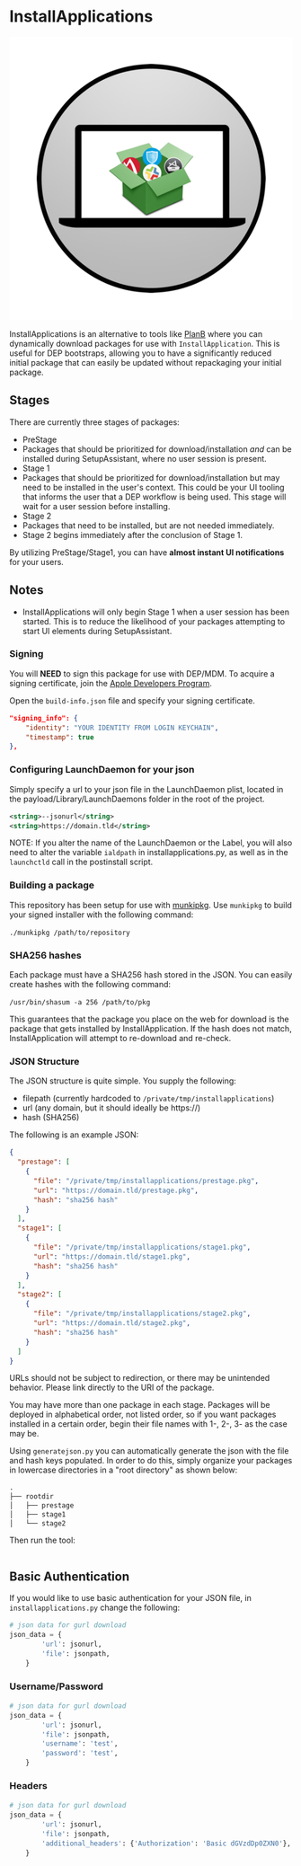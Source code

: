 # InstallApplications
![InstallApplications icon](/icon/installapplications.png?raw=true)

InstallApplications is an alternative to tools like [PlanB](https://github.com/google/macops-planb) where you can dynamically download packages for use with `InstallApplication`. This is useful for DEP bootstraps, allowing you to have a significantly reduced initial package that can easily be updated without repackaging your initial package.

## Stages
There are currently three stages of packages:
- PreStage
 - Packages that should be prioritized for download/installation _and_ can be installed during SetupAssistant, where no user session is present.
- Stage 1
 - Packages that should be prioritized for download/installation but may need to be installed in the user's context. This could be your UI tooling that informs the user that a DEP workflow is being used. This stage will wait for a user session before installing.
- Stage 2
 - Packages that need to be installed, but are not needed immediately.
 - Stage 2 begins immediately after the conclusion of Stage 1.

 By utilizing PreStage/Stage1, you can have **almost instant UI notifications** for your users.

## Notes
- InstallApplications will only begin Stage 1 when a user session has been started. This is to reduce the likelihood of your packages attempting to start UI elements during SetupAssistant.

### Signing
You will **NEED** to sign this package for use with DEP/MDM. To acquire a signing certificate, join the [Apple Developers Program](https://developer.apple.com).

Open the `build-info.json` file and specify your signing certificate.

```json
"signing_info": {
    "identity": "YOUR IDENTITY FROM LOGIN KEYCHAIN",
    "timestamp": true
},
```

### Configuring LaunchDaemon for your json
Simply specify a url to your json file in the LaunchDaemon plist, located in the payload/Library/LaunchDaemons folder in the root of the project.

```xml
<string>--jsonurl</string>
<string>https://domain.tld</string>
```

NOTE: If you alter the name of the LaunchDaemon or the Label, you will also need to alter the variable `ialdpath` in installapplications.py, as well as in the `launchctld` call in the postinstall script.

### Building a package
This repository has been setup for use with [munkipkg](https://github.com/munki/munki-pkg). Use `munkipkg` to build your signed installer with the following command:

`./munkipkg /path/to/repository`

### SHA256 hashes
Each package must have a SHA256 hash stored in the JSON. You can easily create hashes with the following command:

`/usr/bin/shasum -a 256 /path/to/pkg`

This guarantees that the package you place on the web for download is the package that gets installed by InstallApplication. If the hash does not match, InstallApplication will attempt to re-download and re-check.

### JSON Structure
The JSON structure is quite simple. You supply the following:
- filepath (currently hardcoded to `/private/tmp/installapplications`)
- url (any domain, but it should ideally be https://)
- hash (SHA256)

The following is an example JSON:
```json
{
  "prestage": [
    {
      "file": "/private/tmp/installapplications/prestage.pkg",
      "url": "https://domain.tld/prestage.pkg",
      "hash": "sha256 hash"
    }
  ],
  "stage1": [
    {
      "file": "/private/tmp/installapplications/stage1.pkg",
      "url": "https://domain.tld/stage1.pkg",
      "hash": "sha256 hash"
    }
  ],
  "stage2": [
    {
      "file": "/private/tmp/installapplications/stage2.pkg",
      "url": "https://domain.tld/stage2.pkg",
      "hash": "sha256 hash"
    }
  ]
}
```

URLs should not be subject to redirection, or there may be unintended behavior. Please link directly to the URI of the package.

You may have more than one package in each stage. Packages will be deployed in alphabetical order, not listed order, so if you want packages installed in a certain order, begin their file names with 1-, 2-, 3- as the case may be.

Using `generatejson.py` you can automatically generate the json with the file and hash keys populated.
In order to do this, simply organize your packages in lowercase directories in a "root directory" as shown below:
```
.
├── rootdir
│   ├── prestage
│   ├── stage1
│   └── stage2
```

Then run the tool:
```$ python generatejson.py --rootdir /path/to/rootdir
```



## Basic Authentication
If you would like to use basic authentication for your JSON file, in  `installapplications.py` change the following:

```python
# json data for gurl download
json_data = {
        'url': jsonurl,
        'file': jsonpath,
    }
```

### Username/Password
```python
# json data for gurl download
json_data = {
        'url': jsonurl,
        'file': jsonpath,
        'username': 'test',
        'password': 'test',
    }
```

### Headers

```python
# json data for gurl download
json_data = {
        'url': jsonurl,
        'file': jsonpath,
        'additional_headers': {'Authorization': 'Basic dGVzdDp0ZXN0'},
    }
```
